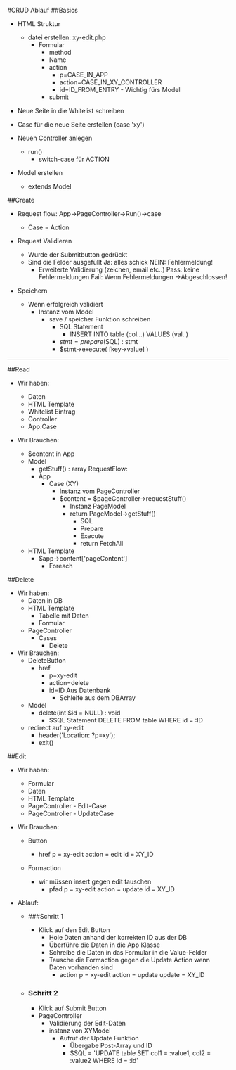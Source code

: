 #CRUD Ablauf
##Basics
- HTML Struktur
    - datei erstellen: xy-edit.php
        - Formular
            - method
            - Name
            - action
                - p=CASE_IN_APP
                - action=CASE_IN_XY_CONTROLLER
                - id=ID_FROM_ENTRY - Wichtig fürs Model
            - submit
            
- Neue Seite in die Whitelist schreiben
- Case für die neue Seite erstellen (case 'xy')
- Neuen Controller anlegen
    - run()
        - switch-case für ACTION
- Model erstellen
    - extends Model
    
##Create
- Request flow: App->PageController->Run()->case
    - Case = Action
- Request Validieren
    - Wurde der Submitbutton gedrückt
    - Sind die Felder ausgefüllt
        Ja: alles schick
        NEIN: Fehlermeldung!
        - Erweiterte Validierung (zeichen, email etc..)
    Pass: keine Fehlermeldungen
    Fail: Wenn Fehlermeldungen
    ->Abgeschlossen!
    
- Speichern
    - Wenn erfolgreich validiert
        - Instanz vom Model
            - save / speicher Funktion schreiben
                - SQL Statement
                    - INSERT INTO table (col...) VALUES (val..)
                - $stmt = prepare($SQL) : stmt
                - $stmt->execute(
                    [key->value]
                )
                
--------------------------

##Read

- Wir haben:
    - Daten
    - HTML Template
    - Whitelist Eintrag
    - Controller
    - App:Case
    
- Wir Brauchen:
    - $content in App
    - Model
        - getStuff() : array
    RequestFlow:
        - App
            - Case (XY)
                - Instanz vom PageController
                - $content = $pageController->requestStuff()
                    - Instanz PageModel
                    - return PageModel->getStuff()
                        - SQL
                        - Prepare
                        - Execute
                        - return FetchAll
    - HTML Template
        - $app->content['pageContent']
            - Foreach

##Delete
- Wir haben:
    - Daten in DB
    - HTML Template
        - Tabelle mit Daten
        - Formular
    - PageController
        - Cases
            - Delete
- Wir Brauchen:
    - DeleteButton
        - href
            - p=xy-edit
            - action=delete
            - id=ID Aus Datenbank
                - Schleife aus dem DBArray
    - Model
        - delete(int $id = NULL) : void
            - $SQL Statement
                DELETE FROM table WHERE id = :ID
    - redirect auf xy-edit
        - header('Location: ?p=xy');
        - exit()
        
        
##Edit
- Wir haben:
    - Formular
    - Daten
    - HTML Template
    - PageController - Edit-Case
    - PageController - UpdateCase

- Wir Brauchen:
    - Button
        - href
            p = xy-edit
            action = edit
            id = XY_ID
            
    - Formaction
        - wir müssen insert gegen edit tauschen
            - pfad
                p = xy-edit
                action = update
                id = XY_ID
                
- Ablauf:
    - ###Schritt 1 
        - Klick auf den Edit Button
            - Hole Daten anhand der korrekten ID aus der DB
            - Überführe die Daten in die App Klasse
            - Schreibe die Daten in das Formular in die Value-Felder
            - Tausche die Formaction gegen die Update Action wenn Daten vorhanden sind
                - action
                    p = xy-edit
                    action = update
                    update = XY_ID
        
    - ### Schritt 2
        - Klick auf Submit Button
        - PageController
            - Validierung der Edit-Daten
            - instanz von XYModel
                - Aufruf der Update Funktion
                    - Übergabe Post-Array und ID
                    - $SQL = 'UPDATE table SET col1 = :value1, col2 = :value2 WHERE id = :id'
                    
                    
                
        
